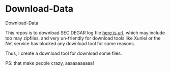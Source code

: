 # Download-Data
Download-Data

This repos is to download SEC DEGAR log file [here is url](https://www.sec.gov/data/edgar-log-file-data-set), which may include too may zipfiles, and very un-friendly for download tools like Xunlei or the Net service has blocked any download tool for some reasons.




Thus, I create a download tool for download some files.


PS: that make people crazy, aaaaaaaaaaa!
